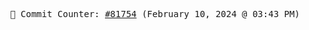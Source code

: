 <p align="center">
    <samp>
        📮 Commit Counter: <a href="https://github.com/Javascript-void0/Javascript-void0/commits/main">#81754</a> (February 10, 2024 @ 03:43 PM)
    </samp>
</p>